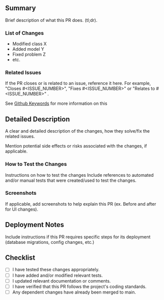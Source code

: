 ## Summary

Brief description of what this PR does. (tl;dr).

### List of Changes

* Modified class X
* Added model Y
* Fixed problem Z
* etc.

### Related Issues

If the PR closes or is related to an issue, reference it here.
For example, "Closes #<ISSUE_NUMBER>", "Fixes #<ISSUE_NUMBER>" or "Relates to #<ISSUE_NUMBER>" .

See [Github Keywords](https://docs.github.com/en/get-started/writing-on-github/working-with-advanced-formatting/using-keywords-in-issues-and-pull-requests)
for more information on this

## Detailed Description

A clear and detailed description of the changes, how they solve/fix the related issues.

Mention potential side effects or risks associated with the changes, if applicable.

### How to Test the Changes

Instructions on how to test the changes Include references to automated and/or manual tests that were created/used to
test the changes.

### Screenshots

If applicable, add screenshots to help explain this PR (ex. Before and after for UI changes).

## Deployment Notes

Include instructions if this PR requires specific steps for its deployment (database migrations, config changes, etc.)

## Checklist

- [ ] I have tested these changes appropriately.
- [ ] I have added and/or modified relevant tests.
- [ ] I updated relevant documentation or comments.
- [ ] I have verified that this PR follows the project's coding standards.
- [ ] Any dependent changes have already been merged to main.
